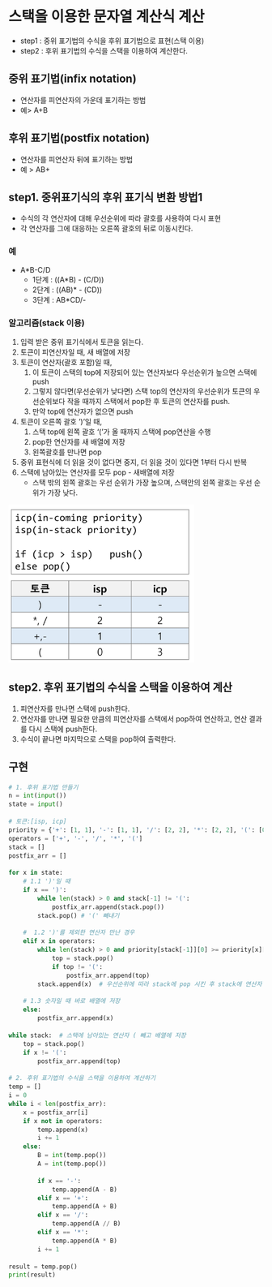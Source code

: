 # 스택을 이용한 문자열 계산식 계산

- step1 : 중위 표기법의 수식을 후위 표기법으로 표현(스택 이용)
- step2 : 후위 표기법의 수식을 스택을 이용하여 계산한다.

## **중위 표기법(infix notation)**
- 연산자를 피연산자의 가운데 표기하는 방법
- 예> A+B
## **후위 표기법(postfix notation)**
- 연산자를 피연산자 뒤에 표기하는 방법
- 예 > AB+

## step1. 중위표기식의 후위 표기식 변환 방법1
- 수식의 각 연산자에 대해 우선순위에 따라 괄호를 사용하여 다시 표현
- 각 연산자를 그에 대응하는 오른쪽 괄호의 뒤로 이동시킨다.

### 예
- A*B-C/D
  - 1단계 : ((A*B) - (C/D))
  - 2단계 : ((AB)* - (CD))
  - 3단계 : AB*CD/-

### 알고리즘(stack 이용)
1. 입력 받은 중위 표기식에서 토큰을 읽는다.
2. 토큰이 피연산자일 때, 새 배열에 저장
3. 토큰이 연산자(괄호 포함)일 때, 
   1. 이 토큰이 스택의 top에 저장되어 있는 연산자보다 우선순위가 높으면 스택에 push
   2. 그렇지 않다면(우선순위가 낮다면) 스택 top의 연산자의 우선순위가 토큰의 우선순위보다 작을 때까지 스택에서 pop한 후 토큰의 연산자를 push.
   3. 만약 top에 연산자가 없으면 push
4. 토큰이 오른쪽 괄호 ’)’일 때,
   1. 스택 top에 왼쪽 괄호 ‘(’가 올 때까지 스택에 pop연산을 수행
   2. pop한 연산자를 새 배열에 저장
   3. 왼쪽괄호를 만나면 pop
5. 중위 표현식에 더 읽을 것이 없다면 중지, 더 읽을 것이 있다면 1부터 다시 반복
6. 스택에 남아있는 연산자를 모두 pop - 새배열에 저장
    - 스택 밖의 왼쪽 괄호는 우선 순위가 가장 높으며, 스택안의 왼쪽 괄호는 우선 순위가 가장 낮다.

  ![Alt text](../../img/isp_icp.png)
 
## step2. 후위 표기법의 수식을 스택을 이용하여 계산

1. 피연산자를 만나면 스택에 push한다.
2. 연산자를 만나면 필요한 만큼의 피연산자를 스택에서 pop하여 연산하고, 연산 결과를 다시 스택에 push한다.
3. 수식이 끝나면 마지막으로 스택을 pop하여 출력한다.

## 구현
```python
# 1. 후위 표기법 만들기
n = int(input())
state = input()

# 토큰:[isp, icp]
priority = {'+': [1, 1], '-': [1, 1], '/': [2, 2], '*': [2, 2], '(': [0, 3]}
operators = ['+', '-', '/', '*', '(']
stack = []
postfix_arr = []

for x in state:
    # 1.1 ')'일 때
    if x == ')':
        while len(stack) > 0 and stack[-1] != '(':
            postfix_arr.append(stack.pop())
        stack.pop() # '(' 빼내기

    #  1.2 ')'를 제외한 연산자 만난 경우
    elif x in operators:
        while len(stack) > 0 and priority[stack[-1]][0] >= priority[x][1]:
            top = stack.pop()
            if top != '(':
                postfix_arr.append(top)
        stack.append(x)  # 우선순위에 따라 stack에 pop 시킨 후 stack에 연산자 넣기

    # 1.3 숫자일 때 바로 배열에 저장
    else:
        postfix_arr.append(x)

while stack:  # 스택에 남아있는 연산자 ( 빼고 배열에 저장
    top = stack.pop()
    if x != '(':
        postfix_arr.append(top)

# 2. 후위 표기법의 수식을 스택을 이용하여 계산하기
temp = []
i = 0
while i < len(postfix_arr):
    x = postfix_arr[i]
    if x not in operators:
        temp.append(x)
        i += 1
    else:
        B = int(temp.pop())
        A = int(temp.pop())

        if x == '-':
            temp.append(A - B)
        elif x == '+':
            temp.append(A + B)
        elif x == '/':
            temp.append(A // B)
        elif x == '*':
            temp.append(A * B)
        i += 1

result = temp.pop()
print(result)

```

